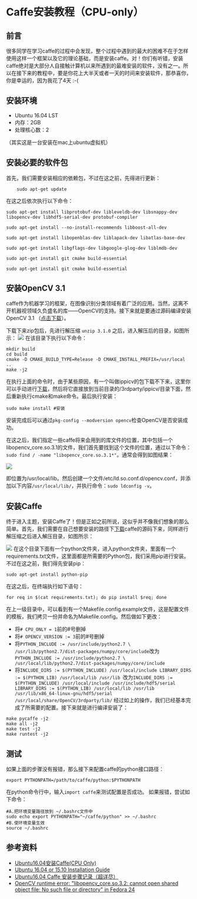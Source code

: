 # Caffe安装教程（CPU-only）

## 前言
很多同学在学习caffe的过程中会发现，整个过程中遇到的最大的困难不在于怎样使用这样一个框架以及它的理论基础，而是安装caffe。对！你们有听错，安装caffe绝对是大部分人自接触计算机以来所遇到的最难安装的软件，没有之一。所以在接下来的教程中，要是你花上大半天或者一天的时间来安装软件，那恭喜你，你是幸运的，因为我花了4天 :-(
## 安装环境
* Ubuntu 16.04 LST
* 内存：2GB
* 处理核心数：2

（其实这是一台安装在mac上ubuntu虚拟机）

## 安装必要的软件包
首先，我们需要安装相应的依赖包，不过在这之前，先得进行更新：
```
	sudo apt-get update
```

在这之后依次执行以下命令：
```
sudo apt-get install libprotobuf-dev libleveldb-dev libsnappy-dev libopencv-dev libhdf5-serial-dev protobuf-compiler
```
```
sudo apt-get install --no-install-recommends libboost-all-dev
```
```
sudo apt-get install libopenblas-dev liblapack-dev libatlas-base-dev
```
```
sudo apt-get install libgflags-dev libgoogle-glog-dev liblmdb-dev
```
```
sudo apt-get install git cmake build-essential
```
```
sudo apt-get install git cmake build-essential
```
## 安装OpenCV 3.1
caffe作为机器学习的框架，在图像识别分类领域有着广泛的应用。当然，这离不开机器视领域久负盛名的库——OpenCV的支持。接下来就是要通过源码编译安装OpenCV 3.1 （[点击下载](https://codeload.github.com/opencv/opencv/zip/3.1.0)）。

下载下来zip包后，先进行解压缩
```unzip 3.1.0```
之后，进入解压后的目录，如图所示：
![](https://github.com/hedingjie/learn_caffe/blob/master/res/QQ20171128-170411%402x.png)
在该目录下执行以下命令：

```
mkdir build
cd build
cmake -D CMAKE_BUILD_TYPE=Release -D CMAKE_INSTALL_PREFIX=/usr/local ..
make -j2
```
在执行上面的命令时，由于某些原因，有一个叫做ippicv的包下载不下来，这里你可以手动进行[下载](https://raw.githubusercontent.com/Itseez/opencv_3rdparty/81a676001ca8075ada498583e4166079e5744668/ippicv/ippicv_linux_20151201.tgz)，然后将它直接放到当前目录的/3rdparty/ippicv/目录下面，然后重新执行cmake和make命令。最后执行安装：

```
sudo make install #安装
```

安装完成后可以通过```pkg-config --modversion opencv```检查OpenCV是否安装成功。

在这之后，我们指定一些caffe将来会用到的库文件的位置，其中包括一个libopencv_core.so.3.1的文件，我们首先要找到这个文件的位置，通过以下命令：
```sudo find / -name "libopencv_core.so.3.1*"```。通常会得到如图结果：

![](https://github.com/hedingjie/learn_caffe/blob/master/res/QQ20171128-195031%402x.png)

即位置为/usr/local/lib。然后创建一个文件/etc/ld.so.conf.d/opencv.conf，并添加以下内容```/usr/local/lib/```，并执行命令：```sudo ldconfig -v```。

## 安装Caffe
终于进入主题，安装Caffe了！但是正如之前所说，这似乎并不像我们想象的那么简单。首先，我们需要在自己想要安装的路径下[下载](https://codeload.github.com/BVLC/caffe/zip/master)caffe的源码下来，同样进行解压缩之后进入解压目录，如图所示：

![](https://github.com/hedingjie/learn_caffe/blob/master/res/QQ20171128-192255%402x.png)
在这个目录下面有一个python文件夹，进入python文件夹，里面有一个requirements.txt文件，这里面都是所需要的Python包，我们采用pip进行安装。不过在这之前，我们得先安装pip：

```sudo apt-get install python-pip```

在这之后，在终端执行如下语句：

```
for req in $(cat requirements.txt); do pip install $req; done 
```

在上一级目录中，可以看到有一个Makefile.config.example文件，这是配置文件的模板，我们拷贝一份并命名为Makefile.config。然后做如下更改：

* 将```# CPU_ONLY = 1```前的#号删掉
* 将```# OPENCV_VERSION := 3```前的#号删掉
* 将```PYTHON_INCLUDE := /usr/include/python2.7 \		/usr/lib/python2.7/dist-packages/numpy/core/include```改为```PYTHON_INCLUDE := /usr/include/python2.7 \		/usr/local/lib/python2.7/dist-packages/numpy/core/include```
* 将```INCLUDE_DIRS := $(PYTHON_INCLUDE) /usr/local/includeLIBRARY_DIRS := $(PYTHON_LIB) /usr/local/lib /usr/lib ```改为```INCLUDE_DIRS := $(PYTHON_INCLUDE) /usr/local/include /usr/include/hdf5/serialLIBRARY_DIRS := $(PYTHON_LIB) /usr/local/lib /usr/lib /usr/lib/x86_64-linux-gnu/hdf5/serial /usr/local/share/OpenCV/3rdparty/lib/```
经过如上的操作，我们已经基本完成了所需要的配置。接下来就是进行编译安装了：

```
make pycaffe -j2
make all -j2
make test -j2
make runtest -j2
```
## 测试
如果上面的步骤没有报错，那么接下来配置caffe的python接口路径：

```
export PYTHONPATH=/path/to/caffe/python:$PYTHONPATH  
```

在python命令行中，输入```import caffe```来测试配置是否成功。
如果报错，尝试如下命令：

```
#A.把环境变量路径放到 ~/.bashrc文件中  
sudo echo export PYTHONPATH="~/caffe/python" >> ~/.bashrc  
#B.使环境变量生效  
source ~/.bashrc 
```

## 参考资料
* [Ubuntu16.04安装Caffe(CPU Only)](http://blog.csdn.net/muzilinxi90/article/details/53673184)
* [Ubuntu 16.04 or 15.10 Installation Guide](https://github.com/BVLC/caffe/wiki/Ubuntu-16.04-or-15.10-Installation-Guide)
* [ Ubuntu16.04 Caffe 安装步骤记录（超详尽）](http://blog.csdn.net/yhaolpz/article/details/71375762)
* [OpenCV runtime error: "libopencv_core.so.3.2: cannot open shared object file: No such file or directory" in Fedora 24 ](https://github.com/GaoHongchen/DIPDemoQt5/issues/1)


		


